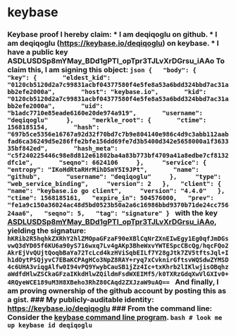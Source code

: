# keybase
### Keybase proof  I hereby claim:    * I am deqiqoglu on github.   * I am deqiqoglu (https://keybase.io/deqiqoglu) on keybase.   * I have a public key ASDLUSDSp8mYMay_BDd1gPTl_opTpr3TJLvXrDGrsu_iAAo  To claim this, I am signing this object:  ```json {   "body": {     "key": {       "eldest_kid": "0120cb5120d2a7c99831acbf04377580f4e5fe8a53a6bdd324bbd7ac31abb2efe2000a",       "host": "keybase.io",       "kid": "0120cb5120d2a7c99831acbf04377580f4e5fe8a53a6bdd324bbd7ac31abb2efe2000a",       "uid": "b1adc7710e85eade6160e20de974a919",       "username": "deqiqoglu"     },     "merkle_root": {       "ctime": 1568185154,       "hash": "697b5ce5356e16767a92d32f70bd7c7b9e804140e986c4d9c3abb112aabfad6ca36249d5e286ffe2bfe156dd69fe7d3b5400d342e5658000a1f363335bf842ed",       "hash_meta": "c5f240225446c98e8d812e61802ba4a83b773bf4709a41a8edbe7cf8132dfc1e",       "seqno": 6624106     },     "service": {       "entropy": "IKoHdRtaRHrMihDSmY5I9JPt",       "name": "github",       "username": "deqiqoglu"     },     "type": "web_service_binding",     "version": 2   },   "client": {     "name": "keybase.io go client",     "version": "4.4.0"   },   "ctime": 1568185161,   "expire_in": 504576000,   "prev": "fe1a9c150a36024ac48d5bd0523b50a2a6c16986bbd9370b71de24cc75624aa6",   "seqno": 5,   "tag": "signature" } ```  with the key [ASDLUSDSp8mYMay_BDd1gPTl_opTpr3TJLvXrDGrsu_iAAo](https://keybase.io/deqiqoglu), yielding the signature:  ``` hKRib2R5hqhkZXRhY2hlZMOpaGFzaF90eXBlCqNrZXnEIwEgy1Eg0qfJmDGsvwQ3dYD05f6KU6a90yS716wxq7Lv4gAKp3BheWxvYWTESpcCBcQg/hqcFQo2AkrEjVvQUjtQoqbBaYa72TcLcd4kzHViSqbEILf7Y28gJtk7ZV5tftsJql+Ih1dOytPSQjyvC7EBaKCPAgHCo3NpZ8RAY+ryq7xCvknirGftsvWQSdwZYMSD4c6UHA3viqgAlfw0I94vPQ9YwybCauSB1jZz4Ic+txKhrb2lIKlwjisOBqhzaWdfdHlwZSCkaGFzaIKkdHlwZQildmFsdWXEIMf5/k0TXRzGdqXwVlGXIv0+4RQyeWCE189uM3H8XBeho3RhZ80CAqd2ZXJzaW9uAQ==  ```  And finally, I am proving ownership of the github account by posting this as a gist.  ### My publicly-auditable identity:  https://keybase.io/deqiqoglu  ### From the command line:  Consider the [keybase command line program](https://keybase.io/download).  ```bash # look me up keybase id deqiqoglu ```
